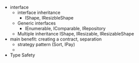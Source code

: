 - interface
    - interface inheritance
        - IShape, IResizbleShape
    - Generic interfaces
        - IEnumerable<T>, IComparable<T>, IRepository<T>
    - Multiple inheritance
        IShape, IResizable, IResizableShape
- main benefit: creating a contract, separation
    - strategy pattern (Sort, IPay)
    - 
- Type Safety

